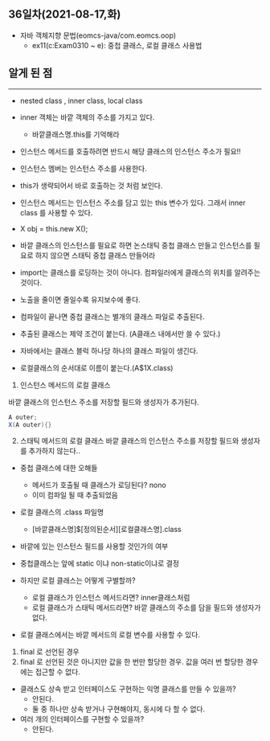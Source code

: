 ## 36일차(2021-08-17,화)
- 자바 객체지향 문법(eomcs-java/com.eomcs.oop)
	- ex11(c:Exam0310 ~ e): 중첩 클래스, 로컬 클래스 사용법


## 알게 된 점
___

- nested class , inner class, local class

- inner 객체는 바깥 객체의 주소를 가지고 있다.
    - 바깥클래스명.this를 기억해라

- 인스턴스 메서드를 호출하려면 반드시 해당 클래스의 인스턴스 주소가 필요!!
- 인스턴스 멤버는 인스턴스 주소를 사용한다.
- this가 생략되어서 바로 호출하는 것 처럼 보인다.

- 인스턴스 메서드는 인스턴스 주소를 담고 있는 this 변수가 있다. 그래서 inner class 를 사용할 수 있다.
- X obj = this.new X();

- 바깥 클래스의 인스턴스를 필요로 하면 논스태틱 중첩 클래스 만들고
인스턴스를 필요로 하지 않으면 스태틱 중첩 클래스 만들어라

- import는 클래스를 로딩하는 것이 아니다.
컴파일러에게 클래스의 위치를 알려주는 것이다.

- 노출을 줄이면 줄일수록 유지보수에 좋다.

- 컴파일이 끝나면 중첩 클래스는 별개의 클래스 파일로 추출된다.
- 추출된 클래스는 제약 조건이 붙는다. (A클래스 내에서만 쓸 수 있다.)

- 자바에서는 클래스 블럭 하나당 하나의 클래스 파일이 생긴다.

- 로컬클래스의 순서대로 이름이 붙는다.(A$1X.class)

1. 인스턴스 메서드의 로컬 클래스

바깥 클래스의 인스턴스 주소를 저장할 필드와 생성자가 추가된다. 
```java
A outer;
X(A outer){}
```

2. 스태틱 메서드의 로컬 클래스
바깥 클래스의 인스턴스 주소를 저장할 필드와 생성자를 추가하지 않는다.. 





- 중첩 클래스에 대한 오해들
    - 메서드가 호출될 때 클래스가 로딩된다? nono
    - 이미 컴파일 될 때 추출되었음

- 로컬 클래스의 .class 파일명
    - [바깥클래스명]$[정의된순서][로컬클래스명].class


- 바깥에 있는 인스턴스 필드를 사용할 것인가의 여부
- 중첩클래스는 앞에 static 이냐 non-static이냐로 결정
- 하지만 로컬 클래스는 어떻게 구별할까?
    - 로컬 클래스가 인스턴스 메서드라면? inner클래스처럼 
    - 로컬 클래스가 스태틱 메서드라면? 바깥 클래스의 주소를 담을 필드와 생성자가 없다.

 - 로컬 클래스에서는 바깥 메서드의 로컬 변수를 사용할 수 있다.
 1) final 로 선언된 경우
 2) final 로 선언된 것은 아니지만 값을 한 번만 할당한 경우.
 값을 여러 번 할당한 경우에는 접근할 수 없다.


- 클래스도 상속 받고 인터페이스도 구현하는 익명 클래스를 만들 수 있을까?
    - 안된다.
    - 둘 중 하나만 상속 받거나 구현해야지, 동시에 다 할 수 없다.
- 여러 개의 인터페이스를 구현할 수 있을까?
    - 안된다.

